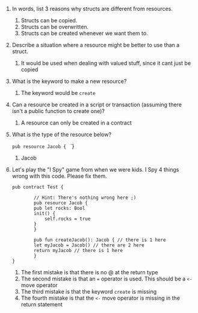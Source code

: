 1.  In words, list 3 reasons why structs are different from resources.
	1. Structs can be copied.
	2. Structs can be overwritten.
	3. Structs can be created whenever we want them to.
    
2.  Describe a situation where a resource might be better to use than a struct.
	1. It would be used when dealing with valued stuff, since it cant just be copied
    
3.  What is the keyword to make a new resource?
	1. The keyword would be `create`
    
4.  Can a resource be created in a script or transaction (assuming there isn't a public function to create one)?
	1. A resource can only be created in a contract
    
5.  What is the type of the resource below?
    
	`pub resource Jacob {
	`
	`}
	1. Jacob

6.  Let's play the "I Spy" game from when we were kids. I Spy 4 things wrong with this code. Please fix them.
	
	```
	pub contract Test {

		    // Hint: There's nothing wrong here ;)
		    pub resource Jacob {
			pub let rocks: Bool
			init() {
			    self.rocks = true
			}
		    }

		    pub fun createJacob(): Jacob { // there is 1 here
			let myJacob = Jacob() // there are 2 here
			return myJacob // there is 1 here
		    }
	}
	```
		
	1. The first mistake is that there is no @ at the return type
	2. The second mistake is that an `=` operator is used. This should be a `<-` move operator
	3. The third mistake is that the keyword `create` is missing
	4. The fourth mistake is that the `<-` move operator is missing in the return statement
